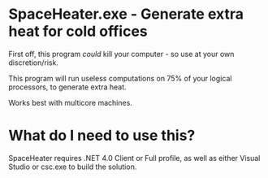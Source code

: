 # SpaceHeater.exe - Generate extra heat for cold offices

First off, this program *could* kill your computer - so use at your own discretion/risk.

This program will run useless computations on 75% of your logical processors, to generate extra heat.  

Works best with multicore machines.

# What do I need to use this?

SpaceHeater requires .NET 4.0 Client or Full profile, as well as either Visual Studio or csc.exe to build the solution.